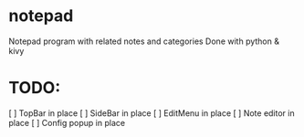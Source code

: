 # notepad
Notepad program with related notes and categories
Done with python & kivy

# TODO:
[ ] TopBar in place
[ ] SideBar in place
[ ] EditMenu in place
[ ] Note editor in place
[ ] Config popup in place
